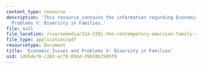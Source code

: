 ```yaml
---
content_type: resource
description: 'This resource contains the information regarding Economic Issues and
  Problems V: Diversity in Families.'
file: null
file_location: /coursemedia/21a-230j-the-contemporary-american-family-spring-2004/1dd5de76c263ecf805bdd9638b2509f9_MIT21A_230JS04_econissues5.pdf
file_type: application/pdf
resourcetype: Document
title: 'Economic Issues and Problems V: Diversity in Families'
uid: 1dd5de76-c263-ecf8-05bd-d9638b2509f9
---
```

